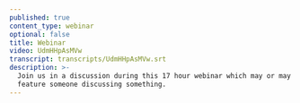 ```yaml
---
published: true
content_type: webinar
optional: false
title: Webinar
video: UdmHHpAsMVw
transcript: transcripts/UdmHHpAsMVw.srt
description: >-
  Join us in a discussion during this 17 hour webinar which may or may not
  feature someone discussing something.
---
```

